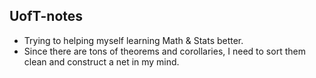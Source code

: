 ## UofT-notes
- Trying to helping myself learning Math & Stats better.
- Since there are tons of theorems and corollaries, I need to sort them clean and construct a net in my mind.
